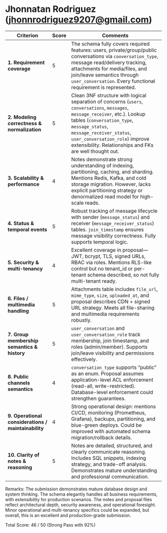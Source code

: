 # Jhonnatan Rodriguez (jhonnrodriguez9207@gmail.com)

| **Criterion**                                       | **Score** | **Comments**                                                                                                                                                                                                                                                                                            |
| --------------------------------------------------- | --------- | ------------------------------------------------------------------------------------------------------------------------------------------------------------------------------------------------------------------------------------------------------------------------------------------------------- |
| **1. Requirement coverage**                         | 5 | The schema fully covers required features: users, private/group/public conversations via `conversation_type`, message read/delivery tracking, attachments for media/files, and join/leave semantics through `user_conversation`. Every functional requirement is represented.                           |
| **2. Modeling correctness & normalization**         | 5 | Clean 3NF structure with logical separation of concerns (`users`, `conversations`, `messages`, `message_receiver`, etc.). Lookup tables (`conversation_type`, `message_status`, `message_receiver_status`, `user_conversation_role`) improve extensibility. Relationships and FKs are well thought out. |
| **3. Scalability & performance**                    | 4 | Notes demonstrate strong understanding of indexing, partitioning, caching, and sharding. Mentions Redis, Kafka, and cold storage migration. However, lacks explicit partitioning strategy or denormalized read model for high-scale reads.                                                              |
| **4. Status & temporal events**                     | 5 | Robust tracking of message lifecycle with sender (`message_status`) and receiver (`message_receiver_status`) tables. `join_timestamp` ensures message visibility correctness. Fully supports temporal logic.                                                                                            |
| **5. Security & multi-tenancy**                     | 4 | Excellent coverage in proposal—JWT, bcrypt, TLS, signed URLs, RBAC via roles. Mentions RLS-like control but no tenant_id or per-tenant schema described, so not fully multi-tenant ready.                                                                                                               |
| **6. Files / multimedia handling**                  | 5 | Attachments table includes `file_url`, `mime_type`, `size`, `uploaded_at`, and proposal describes CDN + signed URL strategy. Meets all file-sharing and multimedia requirements robustly.                                                                                                               |
| **7. Group membership semantics & history**         | 5 | `user_conversation` and `user_conversation_role` track membership, join timestamp, and roles (admin/member). Supports join/leave visibility and permissions effectively.                                                                                                                                |
| **8. Public channels semantics**                    | 4 | `conversation_type` supports “public” as an enum. Proposal assumes application-level ACL enforcement (read-all, write-restricted). Database-level enforcement could strengthen guarantees.                                                                                                              |
| **9. Operational considerations / maintainability** | 4 | Strong operational design: mentions CI/CD, monitoring (Prometheus, Grafana), backups, partitioning, and blue-green deploys. Could be improved with automated schema migration/rollback details.                                                                                                         |
| **10. Clarity of notes & reasoning**                | 5 | Notes are detailed, structured, and clearly communicate reasoning. Includes SQL snippets, indexing strategy, and trade-off analysis. Demonstrates mature understanding and professional communication.                                                                                                  |

Remarks:
The submission demonstrates mature database design and system thinking. The schema elegantly handles all business requirements, with extensibility for production scenarios. The notes and proposal files reflect architectural depth, security awareness, and operational foresight. Minor operational and multi-tenancy specifics could be expanded, but overall, this is an excellent and production-grade submission.

Total 
Score: 46 / 50 (Strong Pass with 92%)
